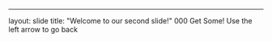---
layout: slide
title: "Welcome to our second slide!"
000
Get Some!
Use the left arrow to go back
